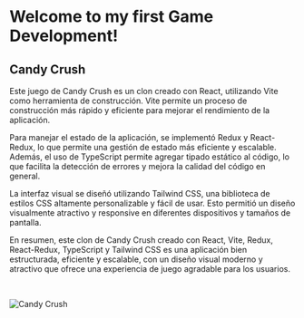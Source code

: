 <h1>Welcome to my first Game Development!</h1>
<h2>Candy Crush</h2>
<p>Este juego de Candy Crush es un clon creado con React, utilizando Vite como herramienta de construcción. Vite permite un proceso de construcción más rápido y eficiente para mejorar el rendimiento de la aplicación.

Para manejar el estado de la aplicación, se implementó Redux y React-Redux, lo que permite una gestión de estado más eficiente y escalable. Además, el uso de TypeScript permite agregar tipado estático al código, lo que facilita la detección de errores y mejora la calidad del código en general.

La interfaz visual se diseñó utilizando Tailwind CSS, una biblioteca de estilos CSS altamente personalizable y fácil de usar. Esto permitió un diseño visualmente atractivo y responsive en diferentes dispositivos y tamaños de pantalla.

En resumen, este clon de Candy Crush creado con React, Vite, Redux, React-Redux, TypeScript y Tailwind CSS es una aplicación bien estructurada, eficiente y escalable, con un diseño visual moderno y atractivo que ofrece una experiencia de juego agradable para los usuarios. </p>
<br>

<img src="https://res.cloudinary.com/dovavvnjx/image/upload/v1681020219/candy_gxik75.png" alt="Candy Crush"  />